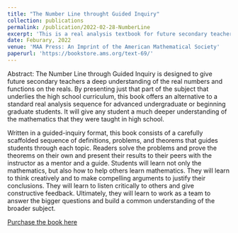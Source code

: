 ```yaml
---
title: "The Number Line throught Guided Inquiry"
collection: publications
permalink: /publication/2022-02-28-NumberLine
excerpt: 'This is a real analysis textbook for future secondary teachers and general undergraudate mathematics major. This is a joint work with David M. Clark.'
date: Feburary, 2022
venue: 'MAA Press: An Imprint of the American Mathematical Society'
paperurl: 'https://bookstore.ams.org/text-69/'
---
```

Abstract: The Number Line through Guided Inquiry is designed to give future secondary teachers a deep understanding of the real numbers and functions on the reals. By presenting just that part of the subject that underlies the high school curriculum, this book offers an alternative to a standard real analysis sequence for advanced undergraduate or beginning graduate students. It will give any student a much deeper understanding of the mathematics that they were taught in high school. 

Written in a guided-inquiry format, this book consists of a carefully scaffolded sequence of definitions, problems, and theorems that guides students through each topic. Readers solve the problems and prove the theorems on their own and present their results to their peers with the instructor as a mentor and a guide. Students will learn not only the mathematics, but also how to help others learn mathematics. They will learn to think creatively and to make compelling arguments to justify their conclusions. They will learn to listen critically to others and give constructive feedback. Ultimately, they will learn to work as a team to answer the bigger questions and build a common understanding of the broader subject.

[Purchase the book here](https://bookstore.ams.org/text-69/)